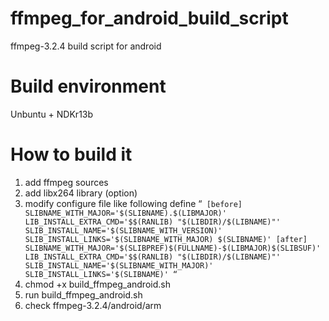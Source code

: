 # ffmpeg_for_android_build_script
ffmpeg-3.2.4 build script for android

# Build environment
Unbuntu + NDKr13b

# How to build it
1. add ffmpeg sources
2. add libx264 library (option)
3. modify configure file like following define
“`
  [before]
  SLIBNAME_WITH_MAJOR='$(SLIBNAME).$(LIBMAJOR)'
  LIB_INSTALL_EXTRA_CMD='$$(RANLIB) "$(LIBDIR)/$(LIBNAME)"'
  SLIB_INSTALL_NAME='$(SLIBNAME_WITH_VERSION)'
  SLIB_INSTALL_LINKS='$(SLIBNAME_WITH_MAJOR) $(SLIBNAME)'
  [after]
  SLIBNAME_WITH_MAJOR='$(SLIBPREF)$(FULLNAME)-$(LIBMAJOR)$(SLIBSUF)'
  LIB_INSTALL_EXTRA_CMD='$$(RANLIB) "$(LIBDIR)/$(LIBNAME)"'
  SLIB_INSTALL_NAME='$(SLIBNAME_WITH_MAJOR)'
  SLIB_INSTALL_LINKS='$(SLIBNAME)'
“`  
4. chmod +x build_ffmpeg_android.sh
5. run build_ffmpeg_android.sh
6. check ffmpeg-3.2.4/android/arm
